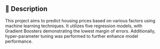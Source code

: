 ## 📝 Description
This project aims to predict housing prices based on various factors using machine learning techniques. It utilizes five regression models, with Gradient Boosters demonstrating the lowest margin of errors. Additionally, hyper-parameter tuning was performed to further enhance model performance.

